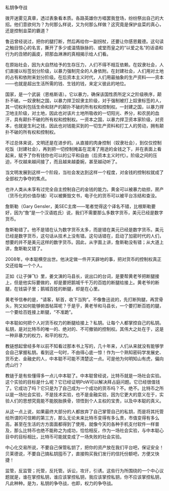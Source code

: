 
私钥争夺战


拨开迷雾见真章，透过表象看本质。各路英雄你方唱罢我登场，纷纷祭出自己的大招。他们意欲何为？为何那么样说，又为何那么样做？这究竟是保护韭菜的真心，还是控制韭菜的霸道？

鲁迅曾经说过，把你的腿打断，然后再给你一副拐杖，还要让你感恩戴德。这句读之触目惊心的名言，撕开了多少或温情脉脉的、或堂而皇之的“以爱之名”的话语和行为的丑陋的画皮，把那血淋淋的真相揭示给人们看。

在原始社会，因为大自然给予的生存压力，人们不得不相互依赖。在奴隶社会，人们直接以标签划分阶级，以暴力强制完全的人身依附。在封建社会，人们用对土地的占有和依附来划分阶级。在后资本主义时代，人们用最抽象的生产资料——资本——也就是超出生活所需的钱、生钱的钱，来定义彼此的地位。

国家，是一个武装（恩格斯语）。它以暴力，确保该国性质所定义之阶级秩序，颠扑不破。一奴隶制之国，以暴力捍卫奴隶主阶级，对于强制被打上奴隶标签的人，其一切权利包括生命和财产的颠扑不破的所有权和控制权。一封建之国，以暴力捍卫地主阶级，对土地，因此也对该片土地所吸收的一切阳光、养分，和农民的血汗，具有颠扑不破的所有权和控制权。一资本之国，以暴力捍卫资本家阶级，对资本，也就是生利之钱，因此也对钱能买到的一切生产资料和打工人的劳动，拥有颠扑不破的所有权和控制权。

不过总体来说，文明还是在进步的。从直接的肉身控制（奴隶社会），到仅仅控制吃饭（封建社会），再到把一切控制掩盖在混淆了用途的金钱之下，并在表面上看起来，赋予了你有钱你也可以的公平和自由（后资本主义时代）。阶级之间的压迫，不仅越来越间接了，而且越来越委婉，甚至越动听了。

当文明发展到这样一个阶段，当社会发达到这样一个程度，对金钱的控制权就成了全部权力争夺的焦点。

也许人类从未享有过完全自主控制自己的金钱的能力。黄金可以被暴力劫掠，房产（货币化的价值存储）可以被撕毁文书，电子化的货币可以被平台冻结和查没。

詹斯勒（Gary Gensler，美SEC主席——笔者觉得这个译名不错，比根斯勒要好，因为“詹”是一个汉语姓氏）说，我们不需要那么多数字货币，美元已经是数字货币。

詹斯勒错了。他不是错在认为数字货币太多，而是错在美元已经是数字货币。美元已经是数字货币，这句话从技术上没有错。这句话错在，启动了加密时代的人们，想要的并不是美元这样的数字货币。因此，从字面上讲，詹斯勒没有错；从大道上讲，詹斯勒又错了。

2008年，中本聪横空出世。他决定做一件开天辟地的事，把对货币的控制权真正交还给每一个个人。

正如《让子弹飞》里，姜文演的马县长，说出口的台词，是要帮黄老爷把断腿接上，但是他实际要做的，却是要把鹅城千千万的百姓的断腿给接上。黄老爷的断腿，在钱袋子里；鹅城百姓的断腿，却是在心里。

黄老爷信奉的是，“请客，斩首，收下当狗”。不像鲁迅说的，先打断狗腿，再赏骨头，狗又如何能够俯首帖耳呢？于是乎，黄老爷和马县长，一个要打断百姓的腿，一个要给百姓接上断腿，“不准跪”。

中本聪如何把个人对货币权力的断腿给接上？私钥。让每个人都掌控自己的私钥。私钥，是对比特币的唯一的、绝对的、不可撤销的控制权。其伟大之处在于，这是一种非暴力的权力，和平的权力。

教链想起曾经多年以前不知看过那本书上写的，几十年来，人们从来就没有能够学会自己掌握私钥。看到这一句时，不由得心底一惊！作为一个熟知密码学发展史、货币史、金融史的人，中本聪不可能不清楚这一点。可是他为何明知山有虎，偏向虎山行？

教链于是有些懂得多一点儿中本聪了。中本聪曾经说，比特币就是一场社会实验。这个实验的目标是什么呢？它已经证明PoW可以解决拜占庭问题。它已经很值钱了。它成功了吗？它只是为了自己成为一个成功的货币吗？不。绝不。比特币之所以是一场社会实验，不是技术实验，也不是金融实验，因为它更大的意义在于，实验人们的思想究竟能不能脱胎换骨，领悟到个人主权的宝贵，以及中本聪的真义。

从这一点上说，如果最终大部分的人都放弃了自己掌管自己的私钥，而是将其托管给所谓的可信赖的第三方，那么无论未来比特币变得有多么贵，市值变得有多么高，甚至在生活的方方面面都得到了使用，就像今天的各种手机支付软件一样普及，那么比特币也绝不能称之为成功，恰恰相反，作为一场社会实验，与中本聪心目中的目标相比，比特币可能就变成了一场失败的社会实验。

中心化交易所说，不要自己保管私钥了，把你的资产放在我们平台吧，保证安全！贝莱德说，不要自己搞私钥囤币了，直接购买我们发行的信托份额吧，方便又快捷！

监管，反监管；托管，反托管。诉讼，攻讦，引诱。这些行为所围绕的一个中心议题就是，谁在掌控私钥，谁应该掌控私钥，我应该掌控私钥，你不应该掌控私钥，凡此种种。是为，私钥的争夺战，也即，权力的争夺战。

